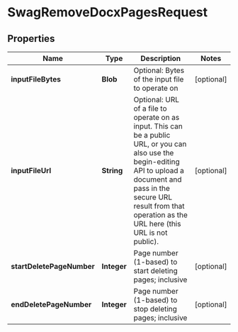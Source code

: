 
# SwagRemoveDocxPagesRequest

## Properties
Name | Type | Description | Notes
------------ | ------------- | ------------- | -------------
**inputFileBytes** | **Blob** | Optional: Bytes of the input file to operate on |  [optional]
**inputFileUrl** | **String** | Optional: URL of a file to operate on as input.  This can be a public URL, or you can also use the begin-editing API to upload a document and pass in the secure URL result from that operation as the URL here (this URL is not public). |  [optional]
**startDeletePageNumber** | **Integer** | Page number (1-based) to start deleting pages; inclusive |  [optional]
**endDeletePageNumber** | **Integer** | Page number (1-based) to stop deleting pages; inclusive |  [optional]



